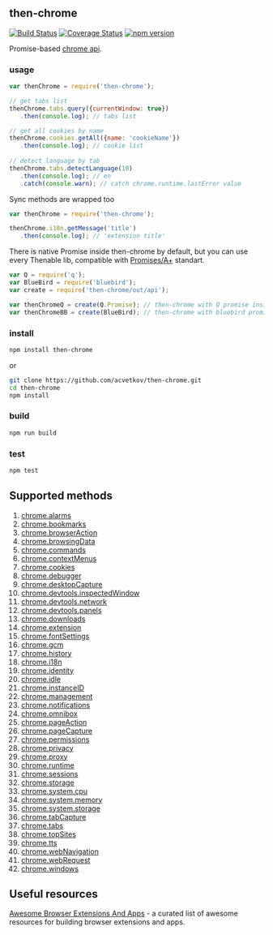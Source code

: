 ## then-chrome

[![Build Status](https://travis-ci.org/acvetkov/then-chrome.svg?branch=master)](https://travis-ci.org/acvetkov/then-chrome)
[![Coverage Status](https://coveralls.io/repos/acvetkov/then-chrome/badge.svg?branch=coverage&service=github)](https://coveralls.io/github/acvetkov/then-chrome?branch=coverage)
[![npm version](https://badge.fury.io/js/then-chrome.svg)](https://www.npmjs.com/package/then-chrome)

Promise-based [chrome api](https://developer.chrome.com/extensions/api_index#stable_apis).

### usage

```js
var thenChrome = require('then-chrome');

// get tabs list
thenChrome.tabs.query({currentWindow: true})
   .then(console.log); // tabs list

// get all cookies by name   
thenChrome.cookies.getAll({name: 'cookieName'})
   .then(console.log); // cookie list
   
// detect language by tab
thenChrome.tabs.detectLanguage(10)
   .then(console.log); // en
   .catch(console.warn); // catch chrome.runtime.lastError value
```

Sync methods are wrapped too

```js
var thenChrome = require('then-chrome');

thenChrome.i18n.getMessage('title')
   .then(console.log); // 'extension title'
```

There is native Promise inside then-chrome by default, but you can use every Thenable lib, compatible with [Promises/A+](https://promisesaplus.com/) standart.

```js
var Q = require('q');
var BlueBird = require('bluebird');
var create = require('then-chrome/out/api');

var thenChromeQ = create(Q.Promise); // then-chrome with Q promise inside
var thenChromeBB = create(BlueBird); // then-chrome with bluebird promise inside

```

### install

```bash
npm install then-chrome
```

or

```bash
git clone https://github.com/acvetkov/then-chrome.git
cd then-chrome
npm install
```

### build

```bash
npm run build
```

### test

```bash
npm test
```

## Supported methods

1. [chrome.alarms](https://developer.chrome.com/extensions/alarms)
2. [chrome.bookmarks](https://developer.chrome.com/extensions/bookmarks)
3. [chrome.browserAction](https://developer.chrome.com/extensions/browserAction)
4. [chrome.browsingData](https://developer.chrome.com/extensions/browsingData)
5. [chrome.commands](https://developer.chrome.com/extensions/commands)
6. [chrome.contextMenus](https://developer.chrome.com/extensions/contextMenus)
7. [chrome.cookies](https://developer.chrome.com/extensions/cookies)
8. [chrome.debugger](https://developer.chrome.com/extensions/debugger)
9. [chrome.desktopCapture](https://developer.chrome.com/extensions/desktopCapture)
10. [chrome.devtools.inspectedWindow](https://developer.chrome.com/extensions/devtools_inspectedWindow)
11. [chrome.devtools.network](https://developer.chrome.com/extensions/devtools_network)
12. [chrome.devtools.panels](https://developer.chrome.com/extensions/devtools_panels)
13. [chrome.downloads](https://developer.chrome.com/extensions/downloads)
14. [chrome.extension](https://developer.chrome.com/extensions/extension)
15. [chrome.fontSettings](https://developer.chrome.com/extensions/fontSettings)
16. [chrome.gcm](https://developer.chrome.com/extensions/gcm)
17. [chrome.history](https://developer.chrome.com/extensions/history)
18. [chrome.i18n](https://developer.chrome.com/extensions/i18n)
19. [chrome.identity](https://developer.chrome.com/extensions/identity)
20. [chrome.idle](https://developer.chrome.com/extensions/idle)
21. [chrome.instanceID](https://developer.chrome.com/extensions/instanceID)
22. [chrome.management](https://developer.chrome.com/extensions/management)
23. [chrome.notifications](https://developer.chrome.com/extensions/notifications)
24. [chrome.omnibox](https://developer.chrome.com/extensions/omnibox)
25. [chrome.pageAction](https://developer.chrome.com/extensions/pageAction)
26. [chrome.pageCapture](https://developer.chrome.com/extensions/pageCapture)
27. [chrome.permissions](https://developer.chrome.com/extensions/permissions)
28. [chrome.privacy](https://developer.chrome.com/extensions/privacy)
28. [chrome.proxy](https://developer.chrome.com/extensions/proxy)
29. [chrome.runtime](https://developer.chrome.com/extensions/runtime)
30. [chrome.sessions](https://developer.chrome.com/extensions/sessions)
31. [chrome.storage](https://developer.chrome.com/extensions/storage)
32. [chrome.system.cpu](https://developer.chrome.com/extensions/system_cpu)
33. [chrome.system.memory](https://developer.chrome.com/extensions/system_memory)
34. [chrome.system.storage](https://developer.chrome.com/extensions/system_storage)
35. [chrome.tabCapture](https://developer.chrome.com/extensions/tabCapture)
36. [chrome.tabs](https://developer.chrome.com/extensions/tabs)
37. [chrome.topSites](https://developer.chrome.com/extensions/topSites)
38. [chrome.tts](https://developer.chrome.com/extensions/tts)
39. [chrome.webNavigation](https://developer.chrome.com/extensions/webNavigation)
40. [chrome.webRequest](https://developer.chrome.com/extensions/webRequest)
41. [chrome.windows](https://developer.chrome.com/extensions/windows)

## Useful resources
[Awesome Browser Extensions And Apps](https://github.com/vitalets/awesome-browser-extensions-and-apps) - a curated list of awesome resources for building browser extensions and apps.
